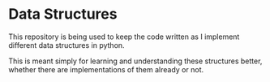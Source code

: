 # Data Structures

This repository is being used to keep the code written as I implement different data structures in python.

This is meant simply for learning and understanding these structures better, whether there are implementations of them already or not.